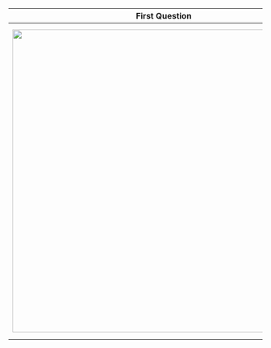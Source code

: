First Question             | Second Question           | Success message with try again
:-------------------------:|:-------------------------:| :------------------------
<img height="600" src="https://user-images.githubusercontent.com/75941337/217046746-c0ffb4f8-b4ce-4102-ba70-27cbb300f72c.png">  |  <img height="600" src="https://user-images.githubusercontent.com/75941337/217046751-a25cd830-8b0b-486b-9927-185f8078f661.png">   |.  <img height="600" src="https://user-images.githubusercontent.com/75941337/217046753-2713d724-1d87-4a9e-8a4b-131cfcfd23c2.png">
